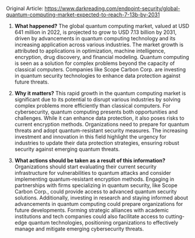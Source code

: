 Original Article: https://www.darkreading.com/endpoint-security/global-quantum-computing-market-expected-to-reach-7-13b-by-2031

1) **What happened?**
The global quantum computing market, valued at USD 641 million in 2022, is projected to grow to USD 7.13 billion by 2031, driven by advancements in quantum computing technology and its increasing application across various industries. The market growth is attributed to applications in optimization, machine intelligence, encryption, drug discovery, and financial modeling. Quantum computing is seen as a solution for complex problems beyond the capacity of classical computers. Companies like Scope Carbon Corp. are investing in quantum security technologies to enhance data protection against future threats.

2) **Why it matters?**
This rapid growth in the quantum computing market is significant due to its potential to disrupt various industries by solving complex problems more efficiently than classical computers. For cybersecurity, quantum computing presents both opportunities and challenges. While it can enhance data protection, it also poses risks to current encryption methods. Organizations need to prepare for quantum threats and adopt quantum-resistant security measures. The increasing investment and innovation in this field highlight the urgency for industries to update their data protection strategies, ensuring robust security against emerging quantum threats.

3) **What actions should be taken as a result of this information?**
Organizations should start evaluating their current security infrastructure for vulnerabilities to quantum attacks and consider implementing quantum-resistant encryption methods. Engaging in partnerships with firms specializing in quantum security, like Scope Carbon Corp., could provide access to advanced quantum security solutions. Additionally, investing in research and staying informed about advancements in quantum computing could prepare organizations for future developments. Forming strategic alliances with academic institutions and tech companies could also facilitate access to cutting-edge quantum technologies, positioning organizations to effectively manage and mitigate emerging cybersecurity threats.